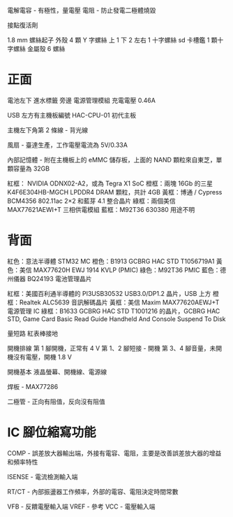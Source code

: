 電解電容 - 有極性，量電壓
電阻 - 防止發電二極體燒毀

接點復活劑

1.8 mm 螺絲起子
外殼 4 顆 Y 字螺絲
上 1 下 2 左右 1 十字螺絲
sd 卡槽鑑 1 顆十字螺絲
金屬殼 6 螺絲

# 正面
電池左下 進水標籤 旁邊 電源管理模組
充電電壓 0.46A

USB 左方有主機板編號
HAC-CPU-01 初代主板

主機左下角第 2 條線 - 背光線

風扇 - 臺達生產，工作電壓電流為 5V/0.33A

內部記憶體 - 附在主機板上的 eMMC 儲存板，上面的 NAND 顆粒來自東芝，單顆容量為 32GB

紅框： NVIDIA ODNX02-A2，或為 Tegra X1 SoC
橙框：兩塊 16Gb 的三星 K4F6E304HB-MGCH LPDDR4 DRAM 顆粒，共計 4GB
黃框：博通 / Cypress BCM4356 802.11ac 2×2 和藍芽 4.1 整合晶片
綠框：兩個美信 MAX77621AEWI+T 三相供電模組
藍框：M92T36 630380 用途不明

# 背面
紅色：意法半導體 STM32 MC
橙色：B1913 GCBRG HAC STD T1056719A1
黃色：美信 MAX77620H EWJ 1914 KVLP (PMIC)
綠色：M92T36 PMIC
藍色：德州儀器 BQ24193 電池管理晶片

紅框：美國百利通半導體的 PI3USB30532 USB3.0/DP1.2 晶片，USB 上方
橙框：Realtek ALC5639 音訊解碼晶片
黃框：美信 Maxim MAX77620AEWJ+T 電源管理 IC
綠框：B1633 GCBRG HAC STD T1001216 的晶片，GCBRG HAC STD, Game Card Basic Read Guide Handheld And Console Suspend To Disk

量短路
紅表棒接地

開機排線
第 1 腳開機，正常有 4 V
第 1、2 腳短接 - 開機
第 3、4 腳音量，未開機沒有電壓，開機 1.8 V

開機基本
液晶螢幕、開機線、電源線

焊板 - MAX77286

二極管 - 正向有阻值，反向沒有阻值

# IC 腳位縮寫功能
COMP -  誤差放大器輸出端，外接有電容、電阻，主要是改善誤差放大器的增益和頻率特性

ISENSE - 電流檢測輸入端

RT/CT - 內部振盪器工作頻率，外部的電容、電阻決定時間常數

VFB - 反饋電壓輸入端
VREF - 參考
VCC - 電壓輸入端